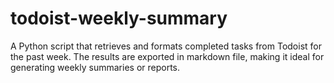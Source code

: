 # todoist-weekly-summary
A Python script that retrieves and formats completed tasks from Todoist for the past week. The results are exported in markdown file, making it ideal for generating weekly summaries or reports.
